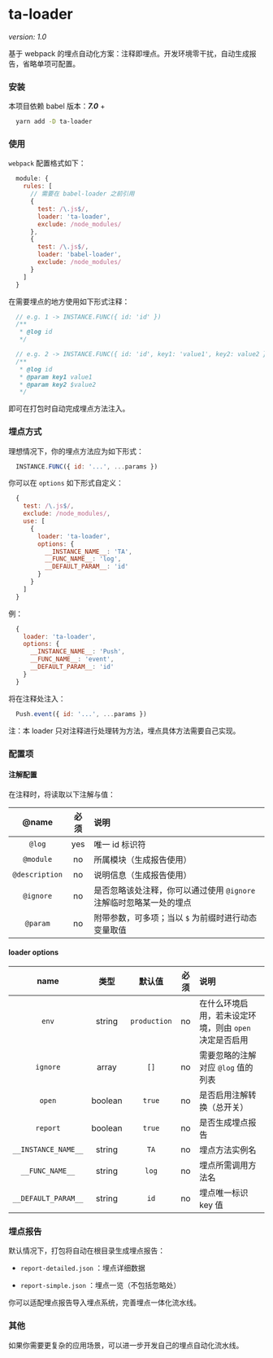 # ta-loader

*version: 1.0*

基于 webpack 的埋点自动化方案：注释即埋点。开发环境零干扰，自动生成报告，省略单项可配置。

### 安装

本项目依赖 babel 版本：***7.0*** +

```bash
  yarn add -D ta-loader
```

### 使用

`webpack` 配置格式如下：

```js
  module: {
    rules: [
      // 需要在 babel-loader 之前引用
      {
        test: /\.js$/,
        loader: 'ta-loader',
        exclude: /node_modules/
      },
      {
        test: /\.js$/,
        loader: 'babel-loader',
        exclude: /node_modules/
      }
    ]
  }
```

在需要埋点的地方使用如下形式注释：

```js
  // e.g. 1 -> INSTANCE.FUNC({ id: 'id' })
  /**
   * @log id
   */

  // e.g. 2 -> INSTANCE.FUNC({ id: 'id', key1: 'value1', key2: value2 })
  /**
   * @log id
   * @param key1 value1
   * @param key2 $value2
   */
```

即可在打包时自动完成埋点方法注入。

### 埋点方式

理想情况下，你的埋点方法应为如下形式：

```js
  INSTANCE.FUNC({ id: '...', ...params })
```

你可以在 `options` 如下形式自定义：

```js
  {
    test: /\.js$/,
    exclude: /node_modules/,
    use: [
      {
        loader: 'ta-loader',
        options: {
          __INSTANCE_NAME__: 'TA',
          __FUNC_NAME__: 'log',
          __DEFAULT_PARAM__: 'id'
        }
      }
    ]
  }
```

例：

```js
  {
    loader: 'ta-loader',
    options: {
      __INSTANCE_NAME__: 'Push',
      __FUNC_NAME__: 'event',
      __DEFAULT_PARAM__: 'id'
    }
  }
```

将在注释处注入：

```js
  Push.event({ id: '...', ...params })
```

注：本 loader 只对注释进行处理转为方法，埋点具体方法需要自己实现。

### 配置项

#### 注解配置

在注释时，将读取以下注解与值：

@name|必须|说明
:-:|:-:|:-
`@log`|yes|唯一 id 标识符
`@module`|no|所属模块（生成报告使用）
`@description`|no|说明信息（生成报告使用）
`@ignore`|no|是否忽略该处注释，你可以通过使用 `@ignore` 注解临时忽略某一处的埋点
`@param`|no|附带参数，可多项；当以 `$` 为前缀时进行动态变量取值

#### loader options

name|类型|默认值|必须|说明
:-:|:-:|:-:|:-:|:-
`env`|string|`production`|no|在什么环境启用，若未设定环境，则由 `open` 决定是否启用
`ignore`|array|`[]`|no|需要忽略的注解对应 `@log` 值的列表
`open`|boolean|`true`|no|是否启用注解转换（总开关）
`report`|boolean|`true`|no|是否生成埋点报告
`__INSTANCE_NAME__`|string|`TA`|no|埋点方法实例名
`__FUNC_NAME__`|string|`log`|no|埋点所需调用方法名
`__DEFAULT_PARAM__`|string|`id`|no|埋点唯一标识 key 值

### 埋点报告

默认情况下，打包将自动在根目录生成埋点报告：

 - `report-detailed.json` ：埋点详细数据

 - `report-simple.json` ：埋点一览（不包括忽略处）

你可以适配埋点报告导入埋点系统，完善埋点一体化流水线。


### 其他

如果你需要更复杂的应用场景，可以进一步开发自己的埋点自动化流水线。